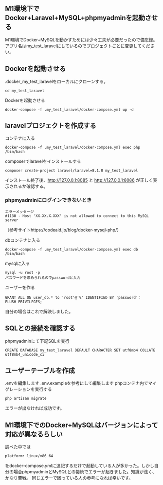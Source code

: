 ## M1環境下でDocker+Laravel+MySQL+phpmyadminを起動させる
M1環境でDocker+MySQLを動かすためには少々工夫が必要だったので備忘録。
アプリ名はmy_test_laravelにしているのでプロジェクトごとに変更してください。

## Dockerを起動させる
.docker_my_test_laravelをローカルにクローンする。
```
cd my_test_laravel
```
Dockerを起動させる
```
docker-compose -f .my_test_laravel/docker-compose.yml up -d
```

## laravelプロジェクトを作成する
コンテナに入る
```
docker-compose -f .my_test_laravel/docker-compose.yml exec php /bin/bash
```
composerでlaravelをインストールする
```
composer create-project laravel/laravel=8.1.0 my_test_laravel
```
インストール終了後、http://127.0.0.1:8085 と http://127.0.0.1:8086 が正しく表示されるか確認する。

### phpmyadminにログインできないとき
```
エラーメッセージ
#1130 - Host 'XX.XX.X.XXX' is not allowed to connect to this MySQL server
```
（参考サイトhttps://codeaid.jp/blog/docker-mysql-php/）

dbコンテナに入る
```
docker-compose -f .my_test_laravel/docker-compose.yml exec db /bin/bash
```
mysqlに入る
```
mysql -u root -p
パスワードを求められるのでpasswordと入力
```
ユーザーを作る
```
GRANT ALL ON user_db.* to 'root'@'%' IDENTIFIED BY 'password'；
FLUSH PRIVILEGES;
```
自分の場合はこれで解決しました。

## SQLとの接続を確認する
phpmyadminにて下記SQLを実行
```
CREATE DATABASE my_test_laravel DEFAULT CHARACTER SET utf8mb4 COLLATE utf8mb4_unicode_ci
```

## ユーザーテーブルを作成
.envを編集します
.env.exampleを参考にして編集します
phpコンテナ内でマイグレーションを実行する
```
php artisan migrate
```
エラーが出なければ成功です。

## M1環境下でのDocker+MySQLはバージョンによって対応が異なるらしい
調べた中では
```
platform: linux/x86_64
```
をdocker-compose.ymlに追記するだけで起動している人が多かった。しかし自分の場合phpmyadminとMySQLとの接続でエラーが起きました。知識が浅く、かなり苦戦。
同じエラーで困っている人の参考になれば幸いです。
